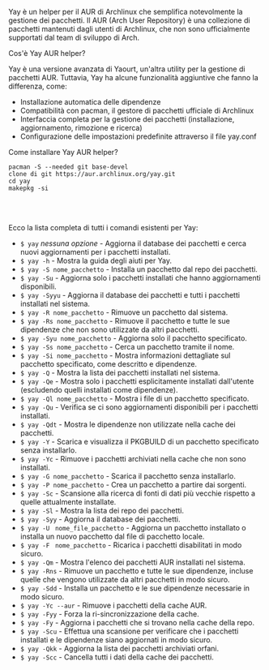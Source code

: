 Yay è un helper per il AUR di Archlinux che semplifica notevolmente la gestione dei pacchetti. Il AUR (Arch User Repository) è una collezione di pacchetti mantenuti dagli utenti di Archlinux, che non sono ufficialmente supportati dal team di sviluppo di Arch.

Cos'è Yay AUR helper?

Yay è una versione avanzata di Yaourt, un'altra utility per la gestione di pacchetti AUR. Tuttavia, Yay ha alcune funzionalità aggiuntive che fanno la differenza, come:

- Installazione automatica delle dipendenze
- Compatibilità con pacman, il gestore di pacchetti ufficiale di Archlinux
- Interfaccia completa per la gestione dei pacchetti (installazione, aggiornamento, rimozione e ricerca)
- Configurazione delle impostazioni predefinite attraverso il file yay.conf

Come installare Yay AUR helper?

```
pacman -S --needed git base-devel
clone di git https://aur.archlinux.org/yay.git
cd yay
makepkg -si
```
<br><br>

Ecco la lista completa di tutti i comandi esistenti per Yay:

- `$ yay`  *nessuna opzione* - Aggiorna il database dei pacchetti e cerca nuovi aggiornamenti per i pacchetti installati.
- `$ yay -h` - Mostra la guida degli aiuti per Yay.
- `$ yay -S nome_pacchetto` - Installa un pacchetto dal repo dei pacchetti.
- `$ yay -Su` - Aggiorna solo i pacchetti installati che hanno aggiornamenti disponibili.
- `$ yay -Syyu` - Aggiorna il database dei pacchetti e tutti i pacchetti installati nel sistema.
- `$ yay -R nome_pacchetto` - Rimuove un pacchetto dal sistema.
- `$ yay -Rs nome_pacchetto` - Rimuove il pacchetto e tutte le sue dipendenze che non sono utilizzate da altri pacchetti.
- `$ yay -Syu nome_pacchetto` - Aggiorna solo il pacchetto specificato.
- `$ yay -Ss nome_pacchetto` - Cerca un pacchetto tramite il nome.
- `$ yay -Si nome_pacchetto` - Mostra informazioni dettagliate sul pacchetto specificato, come descritto e dipendenze.
- `$ yay -Q` - Mostra la lista dei pacchetti installati nel sistema.
- `$ yay -Qe` - Mostra solo i pacchetti esplicitamente installati dall'utente (escludendo quelli installati come dipendenze).
- `$ yay -Ql nome_pacchetto` - Mostra i file di un pacchetto specificato.
- `$ yay -Qu` - Verifica se ci sono aggiornamenti disponibili per i pacchetti installati.
- `$ yay -Qdt` - Mostra le dipendenze non utilizzate nella cache dei pacchetti.
- `$ yay -Y` - Scarica e visualizza il PKGBUILD di un pacchetto specificato senza installarlo.
- `$ yay -Yc` - Rimuove i pacchetti archiviati nella cache che non sono installati. 
- `$ yay -G nome_pacchetto` - Scarica il pacchetto senza installarlo. 
- `$ yay -P nome_pacchetto` - Crea un pacchetto a partire dai sorgenti.
- `$ yay -Sc` - Scansione alla ricerca di fonti di dati più vecchie rispetto a quelle attualmente installate.
- `$ yay -Sl` - Mostra la lista dei repo dei pacchetti.
- `$ yay -Syy` - Aggiorna il database dei pacchetti.
- `$ yay -U ` `nome_file_pacchetto` - Aggiorna un pacchetto installato o installa un nuovo pacchetto dal file di pacchetto locale.
- `$ yay -F ` `nome_pacchetto` - Ricarica i pacchetti disabilitati in modo sicuro.
- `$ yay -Qm` - Mostra l'elenco dei pacchetti AUR installati nel sistema.
- `$ yay -Rns` - Rimuove un pacchetto e tutte le sue dipendenze, incluse quelle che vengono utilizzate da altri pacchetti in modo sicuro.
- `$ yay -Sdd` - Installa un pacchetto e le sue dipendenze necessarie in modo sicuro.
- `$ yay -Yc --aur` - Rimuove i pacchetti della cache AUR.
- `$ yay -Fyy` - Forza la ri-sincronizzazione della cache.
- `$ yay -Fy` - Aggiorna i pacchetti che si trovano nella cache della repo.
- `$ yay -Scu` - Effettua una scansione per verificare che i pacchetti installati e le dipendenze siano aggiornati in modo sicuro.
- `$ yay -Qkk` - Aggiorna la lista dei pacchetti archiviati orfani.
- `$ yay -Scc` - Cancella tutti i dati della cache dei pacchetti.
